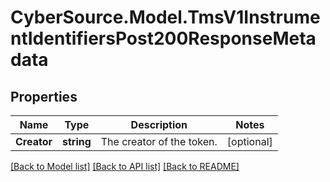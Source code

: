 # CyberSource.Model.TmsV1InstrumentIdentifiersPost200ResponseMetadata
## Properties

Name | Type | Description | Notes
------------ | ------------- | ------------- | -------------
**Creator** | **string** | The creator of the token. | [optional] 

[[Back to Model list]](../README.md#documentation-for-models) [[Back to API list]](../README.md#documentation-for-api-endpoints) [[Back to README]](../README.md)

